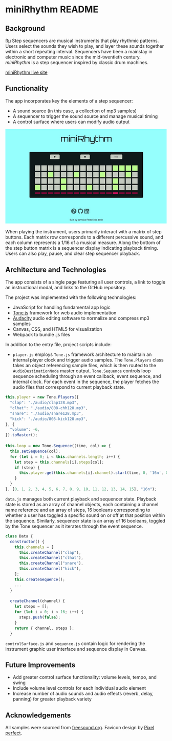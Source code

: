 # miniRhythm README

## Background
ßµ
Step sequencers are musical instruments that play rhythmic patterns. Users select the sounds they wish to play, and layer these sounds together within a short repeating interval. Sequencers have been a mainstay in electronic and computer music since the mid-twentieth century. _miniRhythm_ is a step sequencer inspired by classic drum machines.

[miniRhythm live site](http://www.jamaicafredericks.com/miniRhythm/)

## Functionality

The app incorporates key the elements of a step sequencer:

  - A sound source (in this case, a collection of mp3 samples)
  - A sequencer to trigger the sound source and manage musical timing
  - A control surface where users can modify audio output


  ![](./assets/minirhythm_full.jpg)

When playing the instrument, users primarily interact with a matrix of step buttons. Each matrix row corresponds to a different percussive sound, and each column represents a 1/16 of a musical measure. Along the bottom of the step button matrix is a sequencer display indicating playback timing. Users can also play, pause, and clear step sequencer playback.

## Architecture and Technologies

The app consists of a single page featuring all user controls, a link to toggle an instructional modal, and links to the GitHub repository.

The project was implemented with the following technologies:

  - JavaScript for handling fundamental app logic
  - [Tone.js](https://tonejs.github.io/) framework for web audio implementation
  - [Audacity](https://www.audacityteam.org/) audio editing software to normalize and compress mp3 samples
  - Canvas, CSS, and HTML5 for visualization
  - Webpack to bundle .js files

In addition to the entry file, project scripts include:

- `player.js` employs `Tone.js` framework architecture to maintain an internal player clock and trigger audio samples.  The `Tone.Players` class takes an object referencing sample files, which is then routed to the `AudioDestinationNode` master output. `Tone.Sequence` controls loop sequence scheduling through an event callback, event sequence, and internal clock. For each event in the sequence, the player fetches the audio files that correspond to current playback state.

```js
this.player = new Tone.Players({
  "clap": "./audio/clap128.mp3",
  "clhat": "./audio/808-chh128.mp3",
  "snare": "./audio/snare128.mp3",
  "kick": "./audio/808-kick128.mp3",
}, {
  "volume": -6,
}).toMaster();

this.loop = new Tone.Sequence((time, col) => {
  this.setSequence(col);
  for (let i = 0; i < this.channels.length; i++) {
    let step = this.channels[i].steps[col];
    if (step) {
      this.player.get(this.channels[i].channel).start(time, 0, '16n', 0);
    }
  }
}, [0, 1, 2, 3, 4, 5, 6, 7, 8, 9, 10, 11, 12, 13, 14, 15], "16n");
```

`data.js` manages both current playback and sequencer state. Playback state is stored as an array of channel objects, each containing a channel name reference and an array of steps, 16 booleans corresponding to whether a user has toggled a specific sound on or off at that position within the sequence. Similarly, sequencer state is an array of 16 booleans, toggled by the Tone sequencer as it iterates through the event sequence.

```js
class Data {
  constructor() {
    this.channels = [
      this.createChannel("clap"),
      this.createChannel("clhat"),
      this.createChannel("snare"),
      this.createChannel("kick"),
    ];
    this.createSequence();
    ...
  }

  createChannel(channel) {
    let steps = [];
    for (let i = 0; i < 16; i++) {
      steps.push(false);
    }
    return { channel, steps };
  }
```

`controlSurface.js` and `sequence.js` contain logic for rendering the instrument graphic user interface and sequence display in Canvas.

## Future Improvements

- Add greater control surface functionality: volume levels, tempo, and swing
- Include volume level controls for each individual audio element
- Increase number of audio sounds and audio effects (reverb, delay, panning) for greater playback variety

## Acknowledgements

All samples were sourced from [freesound.org](https://freesound.org/).
Favicon design by [Pixel perfect](https://www.flaticon.com/authors/pixel-perfect).
